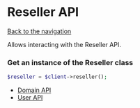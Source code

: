 # Reseller API

[Back to the navigation](README.md)

Allows interacting with the Reseller API.

### Get an instance of the Reseller class

```php
$reseller = $client->reseller();
```

- [Domain API](domain.md)
- [User API](user.md)
